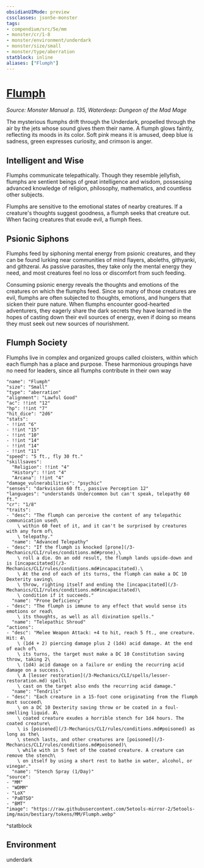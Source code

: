 ```yaml
---
obsidianUIMode: preview
cssclasses: json5e-monster
tags:
- compendium/src/5e/mm
- monster/cr/1-8
- monster/environment/underdark
- monster/size/small
- monster/type/aberration
statblock: inline
aliases: ["Flumph"]
---
```

# [Flumph](3-Mechanics\CLI\bestiary\aberration/flumph.md)
*Source: Monster Manual p. 135, Waterdeep: Dungeon of the Mad Mage*  

The mysterious flumphs drift through the Underdark, propelled through the air by the jets whose sound gives them their name. A flumph glows faintly, reflecting its moods in its color. Soft pink means it is amused, deep blue is sadness, green expresses curiosity, and crimson is anger.

## Intelligent and Wise

Flumphs communicate telepathically. Though they resemble jellyfish, flumphs are sentient beings of great intelligence and wisdom, possessing advanced knowledge of religion, philosophy, mathematics, and countless other subjects.

Flumphs are sensitive to the emotional states of nearby creatures. If a creature's thoughts suggest goodness, a flumph seeks that creature out. When facing creatures that exude evil, a flumph flees.

## Psionic Siphons

Flumphs feed by siphoning mental energy from psionic creatures, and they can be found lurking near communities of mind flayers, aboleths, githyanki, and githzerai. As passive parasites, they take only the mental energy they need, and most creatures feel no loss or discomfort from such feeding.

Consuming psionic energy reveals the thoughts and emotions of the creatures on which the flumphs feed. Since so many of those creatures are evil, flumphs are often subjected to thoughts, emotions, and hungers that sicken their pure nature. When flumphs encounter good-hearted adventurers, they eagerly share the dark secrets they have learned in the hopes of casting down their evil sources of energy, even if doing so means they must seek out new sources of nourishment.

## Flumph Society

Flumphs live in complex and organized groups called cloisters, within which each flumph has a place and purpose. These harmonious groupings have no need for leaders, since all flumphs contribute in their own way

```statblock
"name": "Flumph"
"size": "Small"
"type": "aberration"
"alignment": "Lawful Good"
"ac": !!int "12"
"hp": !!int "7"
"hit_dice": "2d6"
"stats":
- !!int "6"
- !!int "15"
- !!int "10"
- !!int "14"
- !!int "14"
- !!int "11"
"speed": "5 ft., fly 30 ft."
"skillsaves":
  "Religion": !!int "4"
  "History": !!int "4"
  "Arcana": !!int "4"
"damage_vulnerabilities": "psychic"
"senses": "darkvision 60 ft., passive Perception 12"
"languages": "understands Undercommon but can't speak, telepathy 60 ft."
"cr": "1/8"
"traits":
- "desc": "The flumph can perceive the content of any telepathic communication used\
    \ within 60 feet of it, and it can't be surprised by creatures with any form of\
    \ telepathy."
  "name": "Advanced Telepathy"
- "desc": "If the flumph is knocked [prone](/3-Mechanics/CLI/rules/conditions.md#prone),\
    \ roll a die. On an odd result, the flumph lands upside-down and is [incapacitated](/3-Mechanics/CLI/rules/conditions.md#incapacitated).\
    \ At the end of each of its turns, the flumph can make a DC 10 Dexterity saving\
    \ throw, righting itself and ending the [incapacitated](/3-Mechanics/CLI/rules/conditions.md#incapacitated)\
    \ condition if it succeeds."
  "name": "Prone Deficiency"
- "desc": "The flumph is immune to any effect that would sense its emotions or read\
    \ its thoughts, as well as all divination spells."
  "name": "Telepathic Shroud"
"actions":
- "desc": "Melee Weapon Attack: +4 to hit, reach 5 ft., one creature. Hit: 4\
    \ (1d4 + 2) piercing damage plus 2 (1d4) acid damage. At the end of each of\
    \ its turns, the target must make a DC 10 Constitution saving throw, taking 2\
    \ (1d4) acid damage on a failure or ending the recurring acid damage on a success.\
    \ A [lesser restoration](/3-Mechanics/CLI/spells/lesser-restoration.md) spell\
    \ cast on the target also ends the recurring acid damage."
  "name": "Tendrils"
- "desc": "Each creature in a 15-foot cone originating from the flumph must succeed\
    \ on a DC 10 Dexterity saving throw or be coated in a foul-smelling liquid. A\
    \ coated creature exudes a horrible stench for 1d4 hours. The coated creature\
    \ is [poisoned](/3-Mechanics/CLI/rules/conditions.md#poisoned) as long as the\
    \ stench lasts, and other creatures are [poisoned](/3-Mechanics/CLI/rules/conditions.md#poisoned)\
    \ while with in 5 feet of the coated creature. A creature can remove the stench\
    \ on itself by using a short rest to bathe in water, alcohol, or vinegar."
  "name": "Stench Spray (1/Day)"
"source":
- "MM"
- "WDMM"
- "LoX"
- "PaBTSO"
- "BMT"
"image": "https://raw.githubusercontent.com/5etools-mirror-2/5etools-img/main/bestiary/tokens/MM/Flumph.webp"
```
^statblock

## Environment

underdark